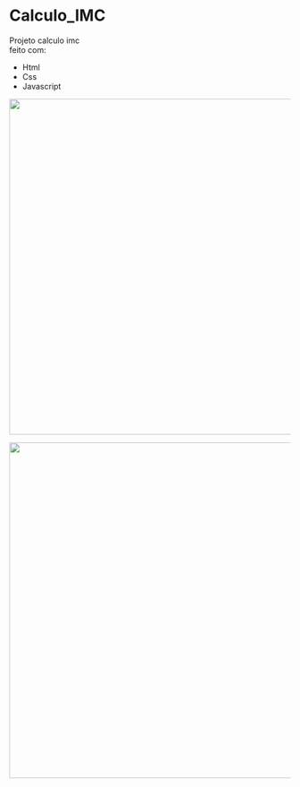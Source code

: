 # Calculo_IMC
Projeto calculo imc <br>
feito com: 
- Html
- Css 
- Javascript

<p align="center">
  <img width="1000" height="600" src="https://user-images.githubusercontent.com/109633306/231004040-e1b8af2c-5cc8-4c7a-883b-7b7293f875ff.png">
</p>

<p align="center">
  <img width="1000" height="600" src="https://user-images.githubusercontent.com/109633306/231004042-18df6a00-e5e5-46c2-88b1-39098d5a2369.png">
</p>


